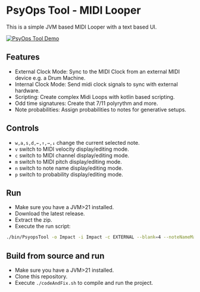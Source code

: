 # PsyOps Tool - MIDI Looper

This is a simple JVM based MIDI Looper with a text based UI.

[![PsyOps Tool Demo](https://img.youtube.com/vi/etXwQflREE/0.jpg)](https://www.youtube.com/watch?v=etXwQflREE)

## Features
- External Clock Mode: Sync to the MIDI Clock from an external MIDI device e.g. a Drum Machine.
- Internal Clock Mode: Send midi clock signals to sync with external hardware.
- Scripting: Create complex Midi Loops with kotlin based scripting.
- Odd time signatures: Create that 7/11 polyrythm and more.
- Note probabilities: Assign probabilities to notes for generative setups.

## Controls
- `w,a,s,d,←,↑,→,↓` change the current selected note.
- `v` switch to MIDI velocity display/editing mode.
- `c` switch to MIDI channel display/editing mode.
- `m` switch to MIDI pitch display/editing mode.
- `n` switch to note name display/editing mode.
- `p` switch to probability display/editing mode.

## Run
* Make sure you have a JVM>21 installed.
* Download the latest release.
* Extract the zip.
* Execute the run script:
```bash
./bin/PsyopsTool -o Impact -i Impact -c EXTERNAL --blank=4 --noteNameMask=DRUMBRUTE_IMPACT
```

## Build from source and run
- Make sure you have a JVM>21 installed.
- Clone this repository.
- Execute `./codeAndFix.sh` to compile and run the project.